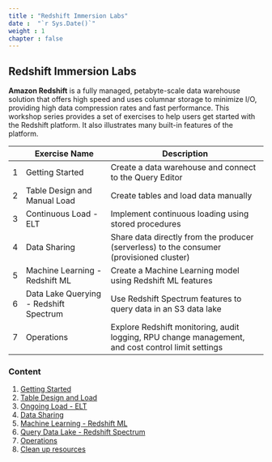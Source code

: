 ```yaml
---
title : "Redshift Immersion Labs"
date :  "`r Sys.Date()`" 
weight : 1 
chapter : false
---
```


## Redshift Immersion Labs
**Amazon Redshift** is a fully managed, petabyte-scale data warehouse solution that offers high speed and uses columnar storage to minimize I/O, providing high data compression rates and fast performance. This workshop series provides a set of exercises to help users get started with the Redshift platform. It also illustrates many built-in features of the platform.

|     | Exercise Name                      | Description                                                                |
|-----|------------------------------------|----------------------------------------------------------------------------|
| 1   | Getting Started                    | Create a data warehouse and connect to the Query Editor                    |
| 2   | Table Design and Manual Load       | Create tables and load data manually                                       |
| 3   | Continuous Load - ELT              | Implement continuous loading using stored procedures                       |
| 4   | Data Sharing                       | Share data directly from the producer (serverless) to the consumer (provisioned cluster) |
| 5   | Machine Learning - Redshift ML     | Create a Machine Learning model using Redshift ML features                 |
| 6   | Data Lake Querying - Redshift Spectrum | Use Redshift Spectrum features to query data in an S3 data lake            |
| 7   | Operations                         | Explore Redshift monitoring, audit logging, RPU change management, and cost control limit settings |

### Content
1. [Getting Started](./1-Getting%20Started/)
2. [Table Design and Load](./2-Table%20Design%20and%20Load/)
3. [Ongoing Load - ELT](./3-Ongoing%20Load%20-%20ELT/)
4. [Data Sharing](./4-Data%20Sharing/)
5. [Machine Learning - Redshift ML](./5-Machine%20Learning%20-%20Redshift%20ML/)
6. [Query Data Lake - Redshift Spectrum](./6-Query%20Data%20Lake%20-%20Redshift%20Spectrum/)
7. [Operations](./7-Operations/)
8. [Clean up resources](./8-Clean/)
